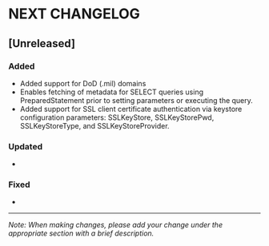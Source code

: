 # NEXT CHANGELOG

## [Unreleased]

### Added
- Added support for DoD (.mil) domains
- Enables fetching of metadata for SELECT queries using PreparedStatement prior to setting parameters or executing the query.
- Added support for SSL client certificate authentication via keystore configuration parameters: SSLKeyStore, SSLKeyStorePwd, SSLKeyStoreType, and SSLKeyStoreProvider.

### Updated
- 

### Fixed
-

---
*Note: When making changes, please add your change under the appropriate section with a brief description.* 